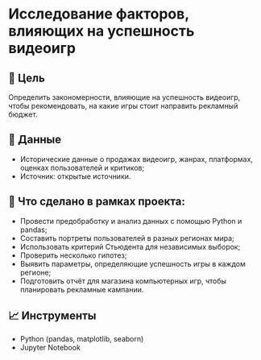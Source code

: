 # Исследование факторов, влияющих на успешность видеоигр

## 📌 Цель
Определить закономерности, влияющие на успешность видеоигр, чтобы рекомендовать, на какие игры стоит направить рекламный бюджет.

## 📂 Данные
- Исторические данные о продажах видеоигр, жанрах, платформах, оценках пользователей и критиков;
- Источник: открытые источники.

## 🧪  Что сделано в рамках проекта:
- Провести предобработку и анализ данных с помощью Python и pandas;
- Составить портреты пользователей в разных регионах мира;
- Использовать критерий Стьюдента для независимых выборок;
- Проверить несколько гипотез;
- Выявить параметры, определяющие успешность игры в каждом регионе;
- Подготовить отчёт для магазина компьютерных игр, чтобы планировать рекламные кампании.

## 📈 Инструменты
- Python (pandas, matplotlib, seaborn)
- Jupyter Notebook
